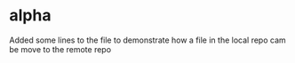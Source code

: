 # alpha

Added some lines to the file to demonstrate how a file in the local repo cam be move to the remote repo 